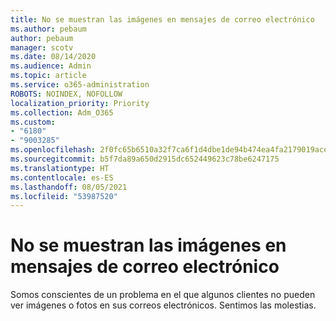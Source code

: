```yaml
---
title: No se muestran las imágenes en mensajes de correo electrónico
ms.author: pebaum
author: pebaum
manager: scotv
ms.date: 08/14/2020
ms.audience: Admin
ms.topic: article
ms.service: o365-administration
ROBOTS: NOINDEX, NOFOLLOW
localization_priority: Priority
ms.collection: Adm_O365
ms.custom:
- "6180"
- "9003285"
ms.openlocfilehash: 2f0fc65b6510a32f7ca6f1d4dbe1de94b474ea4fa2179019ace8ec9f4e080b42
ms.sourcegitcommit: b5f7da89a650d2915dc652449623c78be6247175
ms.translationtype: HT
ms.contentlocale: es-ES
ms.lasthandoff: 08/05/2021
ms.locfileid: "53987520"
---
```

# <a name="images-not-showing-in-emails"></a>No se muestran las imágenes en mensajes de correo electrónico

Somos conscientes de un problema en el que algunos clientes no pueden ver imágenes o fotos en sus correos electrónicos. Sentimos las molestias.